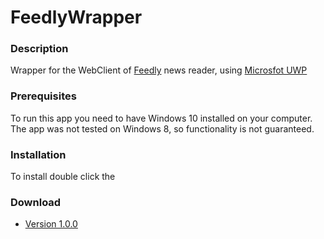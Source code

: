# FeedlyWrapper

### Description

Wrapper for the WebClient of [Feedly](https://feedly.com/) news reader, using [Microsfot UWP](https://docs.microsoft.com/en-us/windows/uwp/get-started/universal-application-platform-guide)

### Prerequisites

To run this app you need to have Windows 10 installed on your computer. The app was not tested on Windows 8, so functionality is not guaranteed.

### Installation
To install double click the 
### Download

* [Version 1.0.0](https://github.com/mdbesoain/FeedlyWrapper/raw/master/Feedly/Feedly/AppPackages/Feedly_1.0.1.0_Test/Feedly_1.0.1.0_AnyCPU.appxbundle)


